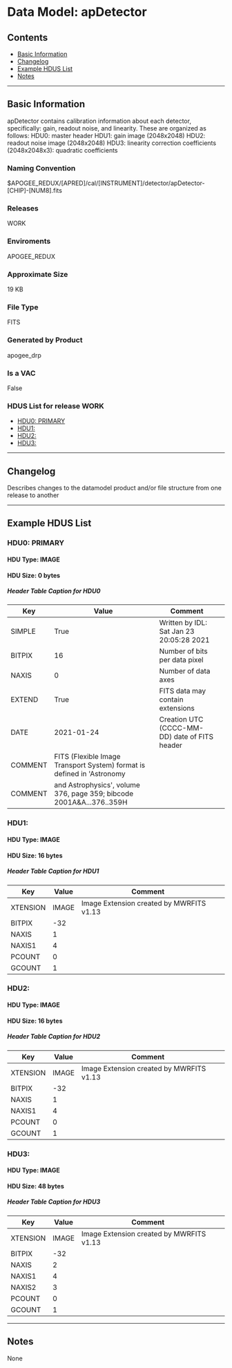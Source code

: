 # Data Model: apDetector





## Contents
- [Basic Information](#basic-information)
- [Changelog](#changelog)
- [Example HDUS List](#example-hdus-list)
- [Notes](#notes)

---

## Basic Information
apDetector contains calibration information about each detector, specifically: gain, readout noise, and linearity. These are organized as follows:
HDU0: master header
HDU1: gain image (2048x2048)
HDU2: readout noise image (2048x2048)
HDU3: linearity correction coefficients (2048x2048x3): quadratic coefficients


### Naming Convention
$APOGEE_REDUX/[APRED]/cal/[INSTRUMENT]/detector/apDetector-[CHIP]-[NUM8].fits

### Releases
WORK

### Enviroments
APOGEE_REDUX

### Approximate Size
19 KB

### File Type
FITS

### Generated by Product
apogee_drp

### Is a VAC
False

### HDUS List for release WORK
  - [HDU0: PRIMARY](#hdu0-primary)
  - [HDU1: ](#hdu1)
  - [HDU2: ](#hdu2)
  - [HDU3: ](#hdu3)

---

## Changelog
Describes changes to the datamodel product and/or file structure from one release to another

---
## Example HDUS List

### HDU0: PRIMARY


#### HDU Type: IMAGE
#### HDU Size:  0 bytes

##### Header Table Caption for HDU0
Key | Value | Comment | |
| --- | --- | --- | --- |
| SIMPLE | True | Written by IDL:  Sat Jan 23 20:05:28 2021 |
| BITPIX | 16 | Number of bits per data pixel |
| NAXIS | 0 | Number of data axes |
| EXTEND | True | FITS data may contain extensions |
| DATE | 2021-01-24 | Creation UTC (CCCC-MM-DD) date of FITS header |
| COMMENT | FITS (Flexible Image Transport System) format is defined in 'Astronomy |  |
| COMMENT | and Astrophysics', volume 376, page 359; bibcode 2001A&A...376..359H |  |



### HDU1:


#### HDU Type: IMAGE
#### HDU Size:  16 bytes

##### Header Table Caption for HDU1
Key | Value | Comment | |
| --- | --- | --- | --- |
| XTENSION | IMAGE | Image Extension created by MWRFITS v1.13 |
| BITPIX | -32 |  |
| NAXIS | 1 |  |
| NAXIS1 | 4 |  |
| PCOUNT | 0 |  |
| GCOUNT | 1 |  |



### HDU2:


#### HDU Type: IMAGE
#### HDU Size:  16 bytes

##### Header Table Caption for HDU2
Key | Value | Comment | |
| --- | --- | --- | --- |
| XTENSION | IMAGE | Image Extension created by MWRFITS v1.13 |
| BITPIX | -32 |  |
| NAXIS | 1 |  |
| NAXIS1 | 4 |  |
| PCOUNT | 0 |  |
| GCOUNT | 1 |  |



### HDU3:


#### HDU Type: IMAGE
#### HDU Size:  48 bytes

##### Header Table Caption for HDU3
Key | Value | Comment | |
| --- | --- | --- | --- |
| XTENSION | IMAGE | Image Extension created by MWRFITS v1.13 |
| BITPIX | -32 |  |
| NAXIS | 2 |  |
| NAXIS1 | 4 |  |
| NAXIS2 | 3 |  |
| PCOUNT | 0 |  |
| GCOUNT | 1 |  |



---
## Notes
None